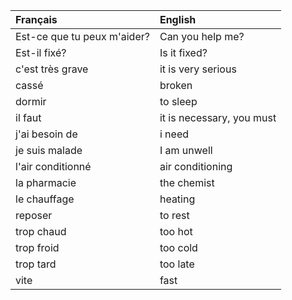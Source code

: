 | **Français**                | **English**               |
|:----------------------------|:--------------------------|
| Est-ce que tu peux m'aider? | Can you help me?          |
| Est-il fixé?                | Is it fixed?              |
| c'est très grave            | it is very serious        |
| cassé                       | broken                    |
| dormir                      | to sleep                  |
| il faut                     | it is necessary, you must |
| j'ai besoin de              | i need                    |
| je suis malade              | I am unwell               |
| l'air conditionné           | air conditioning          |
| la pharmacie                | the chemist               |
| le chauffage                | heating                   |
| reposer                     | to rest                   |
| trop chaud                  | too hot                   |
| trop froid                  | too cold                  |
| trop tard                   | too late                  |
| vite                        | fast                      |